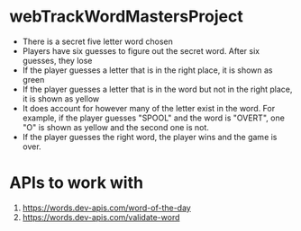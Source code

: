 # webTrackWordMastersProject

* There is a secret five letter word chosen
* Players have six guesses to figure out the secret word. After six guesses, they lose
* If the player guesses a letter that is in the right place, it is shown as green
* If the player guesses a letter that is in the word but not in the right place, it is shown as yellow
* It does account for however many of the letter exist in the word. For example, if the player guesses "SPOOL" and the word is "OVERT", one "O" is shown as yellow and the second one is not.
* If the player guesses the right word, the player wins and the game is over.


# APIs to work with
1)  https://words.dev-apis.com/word-of-the-day
2)  https://words.dev-apis.com/validate-word
